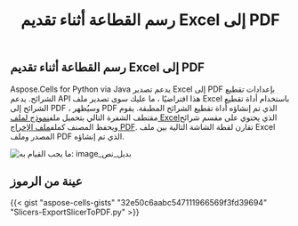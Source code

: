 ﻿---
title: رسم القطاعة أثناء تقديم Excel إلى PDF
type: docs
weight: 20
url: /ar/python-java/draw-slicer-while-rendering-excel-to-pdf/
---
## **رسم القطاعة أثناء تقديم Excel إلى PDF**
Aspose.Cells for Python via Java يدعم تصدير Excel إلى PDF بإعدادات تقطيع الشرائح. يدعم API هذا افتراضيًا ، ما عليك سوى تصدير ملف Excel باستخدام أداة تقطيع الشرائح إلى PDF ، وسيُظهر PDF الذي تم إنشاؤه أداة تقطيع الشرائح المطبقة. يقوم مقتطف الشفرة التالي بتحميل ملف[نموذج لملف Excel](106365058.xlsx)الذي يحتوي على مقسم شرائح ويحفظ المصنف كملف[ملف الإخراج PDF](106365052.xlsx). تقارن لقطة الشاشة التالية بين ملف Excel المصدر وملف PDF الذي تم إنشاؤه.

![ما يجب القيام به: image_بديل_نص](SlicerExcelToPDF.jpg)
## **عينة من الرموز**
{{< gist "aspose-cells-gists" "32e50c6aabc547111966569f3fd39694" "Slicers-ExportSlicerToPDF.py" >}}
